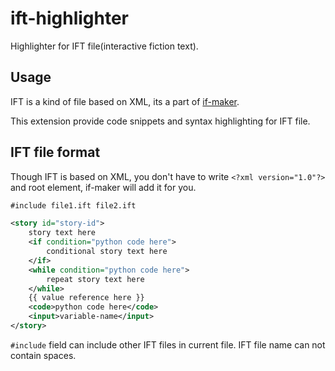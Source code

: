 # ift-highlighter

Highlighter for IFT file(interactive fiction text).

## Usage

IFT is a kind of file based on XML, its a part of [if-maker](https://github.com/DiscreteTom/if-maker).

This extension provide code snippets and syntax highlighting for IFT file.

## IFT file format

Though IFT is based on XML, you don't have to write `<?xml version="1.0"?>` and root element, if-maker will add it for you.

```xml
#include file1.ift file2.ift

<story id="story-id">
	story text here
	<if condition="python code here">
		conditional story text here
	</if>
	<while condition="python code here">
		repeat story text here
	</while>
	{{ value reference here }}
	<code>python code here</code>
	<input>variable-name</input>
</story>
```

`#include` field can include other IFT files in current file. IFT file name can not contain spaces.